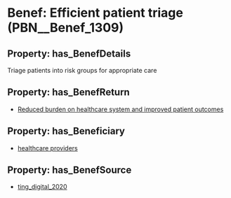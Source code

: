 # Benef: __Efficient patient triage__ (PBN__Benef_1309)

## Property: has_BenefDetails

Triage patients into risk groups for appropriate care

## Property: has_BenefReturn

* [Reduced burden on healthcare system and improved patient outcomes](../BenefReturn/PBN__BenefReturn_1479)

## Property: has_Beneficiary

* [healthcare providers](../Stakeholder/PBN__Stakeholder_121)

## Property: has_BenefSource

* [ting_digital_2020](../Article/PBN__Article_278)

